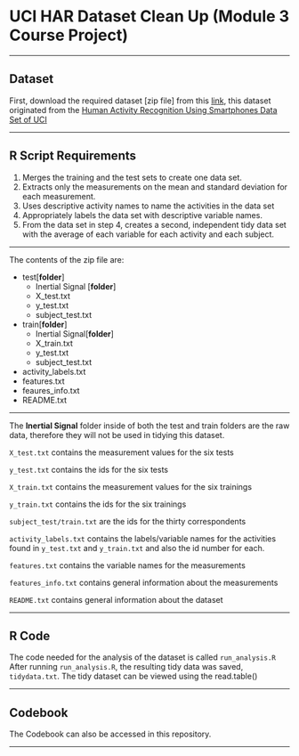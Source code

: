 # UCI HAR Dataset Clean Up (Module 3 Course Project)
***
## Dataset
First, download the required dataset [zip file] from this [link](https://d396qusza40orc.cloudfront.net/getdata%2Fprojectfiles%2FUCI%20HAR%20Dataset.zip), this dataset originated from the [Human Activity Recognition Using Smartphones Data Set of UCI](http://archive.ics.uci.edu/ml/datasets/Human+Activity+Recognition+Using+Smartphones)

***
## R Script Requirements
1. Merges the training and the test sets to create one data set.
2. Extracts only the measurements on the mean and standard deviation for each measurement.
3. Uses descriptive activity names to name the activities in the data set
4. Appropriately labels the data set with descriptive variable names.
5. From the data set in step 4, creates a second, independent tidy data set with the average of each variable for each activity and each subject.

***
The contents of the zip file are:

* test[**folder**]    
    + Inertial Signal [**folder**]
    + X_test.txt
    + y_test.txt
    + subject_test.txt    
* train[**folder**]    
    + Inertial Signal[**folder**]
    + X_train.txt
    + y_test.txt
    + subject_test.txt
* activity_labels.txt
* features.txt
* feaures_info.txt
* README.txt

***
The **Inertial Signal** folder inside of both the test and train folders are the raw data, therefore they will not be used in tidying this dataset.


`X_test.txt` contains the measurement values for the six tests

`y_test.txt` contains the ids for the six tests

`X_train.txt` contains the measurement values for the six trainings

`y_train.txt` contains the ids for the six trainings

`subject_test/train.txt` are the ids for the thirty correspondents

`activity_labels.txt` contains the labels/variable names for the activities found in `y_test.txt` and `y_train.txt` and also the id number for each.

`features.txt` contains the variable names for the measurements 

`features_info.txt` contains general information about the measurements 

`README.txt` contains general information about the dataset

***
## R Code
The code needed for the analysis of the dataset is called `run_analysis.R` 
After running `run_analysis.R`, the resulting tidy data was saved, `tidydata.txt`. The tidy dataset can be viewed using the read.table()

***
## Codebook
The Codebook can also be accessed in this repository.

***
